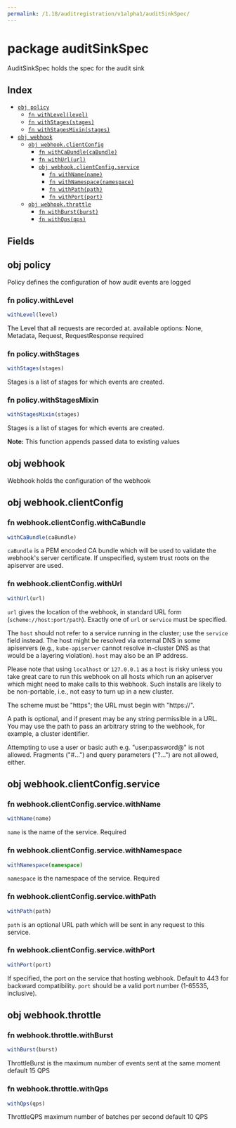 ```yaml
---
permalink: /1.18/auditregistration/v1alpha1/auditSinkSpec/
---
```


# package auditSinkSpec

AuditSinkSpec holds the spec for the audit sink

## Index

* [`obj policy`](#obj-policy)
  * [`fn withLevel(level)`](#fn-policywithlevel)
  * [`fn withStages(stages)`](#fn-policywithstages)
  * [`fn withStagesMixin(stages)`](#fn-policywithstagesmixin)
* [`obj webhook`](#obj-webhook)
  * [`obj webhook.clientConfig`](#obj-webhookclientconfig)
    * [`fn withCaBundle(caBundle)`](#fn-webhookclientconfigwithcabundle)
    * [`fn withUrl(url)`](#fn-webhookclientconfigwithurl)
    * [`obj webhook.clientConfig.service`](#obj-webhookclientconfigservice)
      * [`fn withName(name)`](#fn-webhookclientconfigservicewithname)
      * [`fn withNamespace(namespace)`](#fn-webhookclientconfigservicewithnamespace)
      * [`fn withPath(path)`](#fn-webhookclientconfigservicewithpath)
      * [`fn withPort(port)`](#fn-webhookclientconfigservicewithport)
  * [`obj webhook.throttle`](#obj-webhookthrottle)
    * [`fn withBurst(burst)`](#fn-webhookthrottlewithburst)
    * [`fn withQps(qps)`](#fn-webhookthrottlewithqps)

## Fields

## obj policy

Policy defines the configuration of how audit events are logged

### fn policy.withLevel

```ts
withLevel(level)
```

The Level that all requests are recorded at. available options: None, Metadata, Request, RequestResponse required

### fn policy.withStages

```ts
withStages(stages)
```

Stages is a list of stages for which events are created.

### fn policy.withStagesMixin

```ts
withStagesMixin(stages)
```

Stages is a list of stages for which events are created.

**Note:** This function appends passed data to existing values

## obj webhook

Webhook holds the configuration of the webhook

## obj webhook.clientConfig



### fn webhook.clientConfig.withCaBundle

```ts
withCaBundle(caBundle)
```

`caBundle` is a PEM encoded CA bundle which will be used to validate the webhook's server certificate. If unspecified, system trust roots on the apiserver are used.

### fn webhook.clientConfig.withUrl

```ts
withUrl(url)
```

`url` gives the location of the webhook, in standard URL form (`scheme://host:port/path`). Exactly one of `url` or `service` must be specified.

The `host` should not refer to a service running in the cluster; use the `service` field instead. The host might be resolved via external DNS in some apiservers (e.g., `kube-apiserver` cannot resolve in-cluster DNS as that would be a layering violation). `host` may also be an IP address.

Please note that using `localhost` or `127.0.0.1` as a `host` is risky unless you take great care to run this webhook on all hosts which run an apiserver which might need to make calls to this webhook. Such installs are likely to be non-portable, i.e., not easy to turn up in a new cluster.

The scheme must be "https"; the URL must begin with "https://".

A path is optional, and if present may be any string permissible in a URL. You may use the path to pass an arbitrary string to the webhook, for example, a cluster identifier.

Attempting to use a user or basic auth e.g. "user:password@" is not allowed. Fragments ("#...") and query parameters ("?...") are not allowed, either.

## obj webhook.clientConfig.service



### fn webhook.clientConfig.service.withName

```ts
withName(name)
```

`name` is the name of the service. Required

### fn webhook.clientConfig.service.withNamespace

```ts
withNamespace(namespace)
```

`namespace` is the namespace of the service. Required

### fn webhook.clientConfig.service.withPath

```ts
withPath(path)
```

`path` is an optional URL path which will be sent in any request to this service.

### fn webhook.clientConfig.service.withPort

```ts
withPort(port)
```

If specified, the port on the service that hosting webhook. Default to 443 for backward compatibility. `port` should be a valid port number (1-65535, inclusive).

## obj webhook.throttle



### fn webhook.throttle.withBurst

```ts
withBurst(burst)
```

ThrottleBurst is the maximum number of events sent at the same moment default 15 QPS

### fn webhook.throttle.withQps

```ts
withQps(qps)
```

ThrottleQPS maximum number of batches per second default 10 QPS